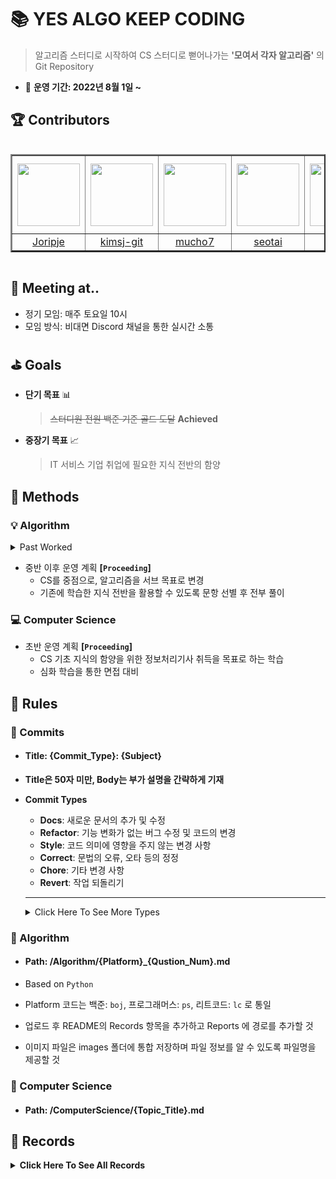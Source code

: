 # :books: YES ALGO KEEP CODING

> 알고리즘 스터디로 시작하여 CS 스터디로 뻗어나가는 **'모여서 각자 알고리즘'** 의 Git Repository

- :calendar: <b>운영 기간: 2022년 8월 1일 ~ </b>

## :trophy: Contributors

<div style="overflow: scroll;">
<table border="2">
<th width="125" height="125" align="middle">
<a href="https://github.com/Joripje">
<img src="https://avatars.githubusercontent.com/u/89237865?v=4" width="100" height="100">
</a>
</th>
<th width="125" height="125" align="middle">
<a href="https://github.com/kimsj-git">
<img src="https://avatars.githubusercontent.com/u/109324498?v=4" width="100" height="100">
</a>
</th>
<th width="125" height="125" align="middle">
<a href="https://github.com/mucho7">
<img src="https://avatars.githubusercontent.com/u/109324468?v=4" width="100" height="100">
</a>
</th>
<th width="125" height="125" align="middle">
<a href="https://github.com/seotai">
<img src="https://avatars.githubusercontent.com/u/109324478?v=4" width="100" height="100">
</a>
</th>
<th width="125" height="125" align="middle">
<a href="https://github.com/sjsjlim">
<img src="https://avatars.githubusercontent.com/u/109324476?v=4" width="100" height="100">
</a>
</th>
<th width="125" height="125" align="middle">
<a href="https://github.com/TraceofLight">
<img src="https://avatars.githubusercontent.com/u/98262849?v=4" width="100" height="100">
</a>
</th>
<tr>
<td align="middle"><a href="https://github.com/Joripje">Joripje</a></td>
<td align="middle"><a href="https://github.com/kimsj-git">kimsj-git</a></td>
<td align="middle"><a href="https://github.com/mucho7">mucho7</a></td>
<td align="middle"><a href="https://github.com/seotai">seotai</a></td>
<td align="middle"><a href="https://github.com/sjsjlim">sjsjlim</a></td>
<td align="middle"><a href="https://github.com/TraceofLight">TraceofLight</a></td>
</tr>
</table>
</div>

## :loudspeaker: Meeting at..

- 정기 모임: 매주 토요일 10시
- 모임 방식: 비대면 Discord 채널을 통한 실시간 소통

## :golf: Goals

- **단기 목표** :bar_chart:

  > ~~스터디원 전원 백준 기준 골드 도달~~  **Achieved**
- **중장기 목표** :chart_with_upwards_trend:

  > IT 서비스 기업 취업에 필요한 지식 전반의 함양

## :hammer: Methods

### :bulb: Algorithm

<details>
	<summary> Past Worked </summary>
    <hr>
	<div>
        <p>
            <span>&#183</span> 초반 운영 계획
        </p>
        <p>
            <span>&#183</span> 매주 알고리즘 3문항 + 개인 선택 3문항 선택 후 전부 풀이
        </p>
        <p>
            <span>&#183</span> 발표할 문항 사전 선택 후 정기 모임에서 코드 리뷰 및 QnA 진행
        </p>
		<p>
            <span>&#183</span> 중반 운영 계획
        </p>
        <p>
            <span>&#183</span> 매주 사전 선별된 알고리즘 6문항 각자 1문항씩 선택 후 전부 풀이
        </p>
        <p>
            <span>&#183</span> 본인이 선택한 문제 발표 진행 후 정기 모임에서 코드 리뷰 및 QnA 진행
        </p>
	</div>
    <hr>
</details>

- 중반 이후 운영 계획 **[`Proceeding`]**
  - CS를 중점으로, 알고리즘을 서브 목표로 변경
  - 기존에 학습한 지식 전반을 활용할 수 있도록 문항 선별 후 전부 풀이

### :computer: Computer Science 

- 초반 운영 계획 **[`Proceeding`]**
  - CS 기초 지식의 함양을 위한 정보처리기사 취득을 목표로 하는 학습
  - 심화 학습을 통한 면접 대비

## :scroll: Rules

###   :round_pushpin: Commits

- #### Title: {Commit_Type}: {Subject}

- **Title은 50자 미만, Body는 부가 설명을 간략하게 기재**

- **Commit Types**

  - **Docs**: 새로운 문서의 추가 및 수정
  - **Refactor**: 기능 변화가 없는 버그 수정 및 코드의 변경
  - **Style**: 코드 의미에 영향을 주지 않는 변경 사항
  - **Correct**: 문법의 오류, 오타 등의 정정
  - **Chore**: 기타 변경 사항
  - **Revert**: 작업 되돌리기

  ---
  
  <details>
      <summary>Click Here To See More Types</summary>
      <br>
      <p>Feat: 새로운 기능의 추가</p>
      <p>Fix: 버그 수정</p>
      <p>Ci: CI 관련 설정의 수정</p>
      <p>Test: 테스트 코드 추가 혹은 기존 테스트 코드 수정</p>
      <p>Add: 파일 추가</p>
      <p>Move: 파일 이동</p>
  	<p>Delete: 파일 삭제</p>
  	<p>Modify: 파일 변경</p>
  	<p>Correct: 문법 오류, 오타 등의 정정</p>
  </details>

###  :round_pushpin: Algorithm

- ####  Path: /Algorithm/{Platform}_{Qustion_Num}.md

- Based on `Python`

- Platform 코드는 백준: `boj`, 프로그래머스: `ps`, 리트코드: `lc` 로 통일
- 업로드 후 README의 Records 항목을 추가하고 Reports 에 경로를 추가할 것
- 이미지 파일은 images 폴더에 통합 저장하며 파일 정보를 알 수 있도록 파일명을 제공할 것

###   :round_pushpin: Computer Science

- #### Path: /ComputerScience/{Topic_Title}.md

## :movie_camera: Records

<details>
	<summary><b>Click Here To See All Records</b></summary>
    <div>
        <br>
    	<a href="./ScheduleTable/WEEK_01.md" style="text-decoration: none; color: #000000; font-weight:bold;">
            Algorithm Week 01: Intro, Data Structure
        </a>
    </div>
    <div>
        <br>
    	<a href="./ScheduleTable/WEEK_02.md" style="text-decoration: none; color: #000000; font-weight:bold;">
            Algorithm Week 02: Math (1)
        </a>
    </div>
    <div>
        <br>
    	<a href="./ScheduleTable/WEEK_03.md" style="text-decoration: none; color: #000000; font-weight:bold;">
            Algorithm Week 03: Math (2)
        </a>
    </div>
    <div>
        <br>
    	<a href="./ScheduleTable/WEEK_04.md" style="text-decoration: none; color: #000000; font-weight:bold;">
            Algorithm Week 04: Dynamic Programming
        </a>
    </div>
    <div>
        <br>
    	<a href="./ScheduleTable/WEEK_05.md" style="text-decoration: none; color: #000000; font-weight:bold;">
            Algorithm Week 05: Brute Force
        </a>
    </div>
    <div>
        <br>
    	<a href="./ScheduleTable/WEEK_06.md" style="text-decoration: none; color: #000000; font-weight:bold;">
            Algorithm Week 06: Graph
        </a>
    </div>
    <div>
        <br>
    	<a href="./ScheduleTable/WEEK_07.md" style="text-decoration: none; color: #000000; font-weight:bold;">
            Algorithm Week 07: Tree
        </a>
    </div>
    <div>
        <br>
    	<a href="./ScheduleTable/WEEK_08.md" style="text-decoration: none; color: #000000; font-weight:bold;">
            Algorithm Week 08: Binary Search
        </a>
    </div>
    <div>
        <br>
    	<a href="./ScheduleTable/WEEK_09.md" style="text-decoration: none; color: #000000; font-weight:bold;">
            Algorithm Week 09: Bit Masking
        </a>
    </div>
    <div>
        <br>
    	<a href="./ScheduleTable/WEEK_10.md" style="text-decoration: none; color: #000000; font-weight:bold;">
            Algorithm Week 10: Greedy, Two Pointer
        </a>
    </div>
    <div>
        <br>
    	<a href="./ScheduleTable/WEEK_11.md" style="text-decoration: none; color: #000000; font-weight:bold;">
            Algorithm Week 11: Disjoint Set, Topology Sort
        </a>
    </div>
    <div>
        <br>
    	<a href="./ScheduleTable/WEEK_12.md" style="text-decoration: none; color: #000000; font-weight:bold;">
            Algorithm Week 12: Implementation, Simulation
        </a>
    </div>
    <div>
        <br>
    	<a href="./ScheduleTable/WEEK_13.md" style="text-decoration: none; color: #000000; font-weight:bold;">
            Algorithm Week 13: Devide and Conquer
        </a>
    </div>
    <div>
        <br>
    	<a href="./ScheduleTable/WEEK_14.md" style="text-decoration: none; color: #000000; font-weight:bold;">
            Algorithm Week 14: Trie
        </a>
    </div>
    <div>
        <br>
    	<a href="./ScheduleTable/WEEK_15.md" style="text-decoration: none; color: #000000; font-weight:bold;">
            Algorithm Week 15: Segment Tree
        </a>
    </div>
</details>

